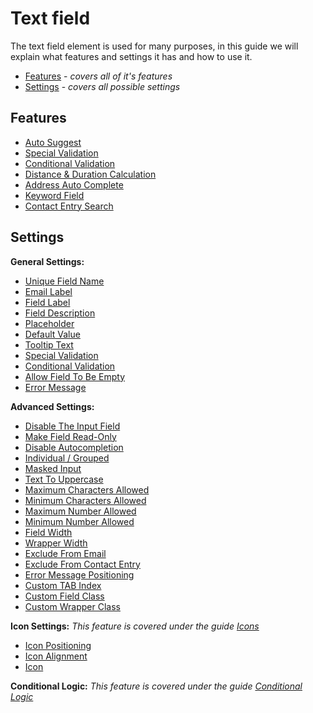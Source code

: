 # Text field

The text field element is used for many purposes, in this guide we will explain what features and settings it has and how to use it.

* [Features](#features) - _covers all of it's features_
* [Settings](#settings) - _covers all possible settings_


## Features

* [Auto Suggest](auto-suggest)
* [Special Validation](special-validation)
* [Conditional Validation](conditional-validation)
* [Distance & Duration Calculation](distance-duration-calculation)
* [Address Auto Complete](address-auto-complete)
* [Keyword Field](keyword-field)
* [Contact Entry Search](contact-entry-search)


## Settings

**General Settings:**
* [Unique Field Name](#unique-field-name)
* [Email Label](#email-label)
* [Field Label](#field-label)
* [Field Description](#field-description)
* [Placeholder](#placeholder)
* [Default Value](#default-value)
* [Tooltip Text](#tooltip-text)
* [Special Validation](#special-validation)
* [Conditional Validation](#conditional-validation)
* [Allow Field To Be Empty](#allow-field-to-be-empty)
* [Error Message](#error-message)

**Advanced Settings:**
* [Disable The Input Field](#disable-the-input-field)
* [Make Field Read-Only](#make-field-read-only)
* [Disable Autocompletion](#disable-autocompletion)
* [Individual / Grouped](#individual-grouped)
* [Masked Input](#masked-input)
* [Text To Uppercase](#text-to-uppercase)
* [Maximum Characters Allowed](#maximum-characters-allowed)
* [Minimum Characters Allowed](#minimum-characters-allowed)
* [Maximum Number Allowed](#maximum-number-allowed)
* [Minimum Number Allowed](#minimum-number-allowed)
* [Field Width](#field-width)
* [Wrapper Width](#wrapper-width)
* [Exclude From Email](#exclude-from-email)
* [Exclude From Contact Entry](#exclude-from-contact-entry)
* [Error Message Positioning](#error-message-positioning)
* [Custom TAB Index](#custom-tab-index)
* [Custom Field Class](#custom-field-class)
* [Custom Wrapper Class](#custom-wrapper-class)

**Icon Settings:**
_This feature is covered under the guide [Icons](icons)_
* [Icon Positioning](#icon-positioning)
* [Icon Alignment](#icon-alignment)
* [Icon](#icon)

**Conditional Logic:**
_This feature is covered under the guide [Conditional Logic](conditional-logic)_